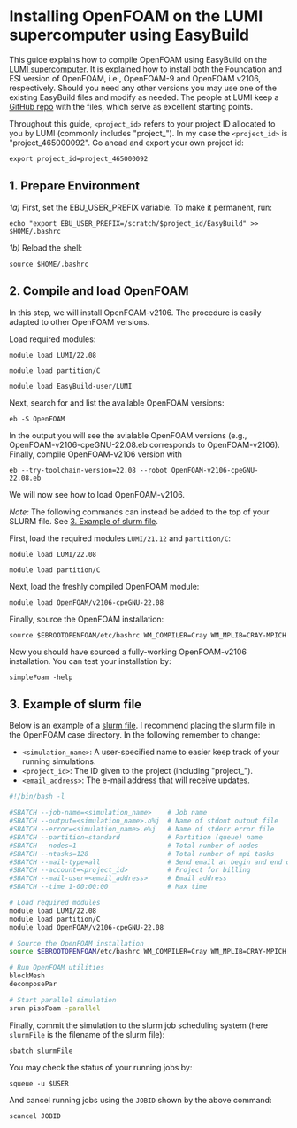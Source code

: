 # Installing OpenFOAM on the LUMI supercomputer using EasyBuild
This guide explains how to compile OpenFOAM using EasyBuild on the [LUMI supercomputer](https://lumi-supercomputer.eu). It is explained how to install both the Foundation and ESI version of OpenFOAM, i.e., OpenFOAM-9 and OpenFOAM v2106, respectively. Should you need any other versions you may use one of the existing EasyBuild files and modify as needed. The people at LUMI keep a [GitHub repo](https://github.com/Lumi-supercomputer/LUMI-EasyBuild-contrib/tree/main/easybuild/easyconfigs/o/OpenFOAM) with the files, which serve as excellent starting points.

Throughout this guide, ```<project_id>``` refers to your project ID allocated to you by LUMI (commonly includes "project_"). In my case the ```<project_id>``` is "project_465000092". Go ahead and export your own project id:
```shell
export project_id=project_465000092
```

## 1. Prepare Environment

*1a)* First, set the EBU_USER_PREFIX variable. To make it permanent, run:
```shell
echo "export EBU_USER_PREFIX=/scratch/$project_id/EasyBuild" >> $HOME/.bashrc
```
*1b)* Reload the shell:
```shell
source $HOME/.bashrc
```
## 2. Compile and load OpenFOAM

In this step, we will install OpenFOAM-v2106. The procedure is easily adapted to other OpenFOAM versions.

Load required modules:
```shell
module load LUMI/22.08
```
```shell
module load partition/C
```
```shell
module load EasyBuild-user/LUMI
```
Next, search for and list the available OpenFOAM versions:
```shell
eb -S OpenFOAM
```

In the output you will see the avialable OpenFOAM versions (e.g., OpenFOAM-v2106-cpeGNU-22.08.eb corresponds to OpenFOAM-v2106). Finally, compile OpenFOAM-v2106 version with
```shell
eb --try-toolchain-version=22.08 --robot OpenFOAM-v2106-cpeGNU-22.08.eb
```
We will now see how to load OpenFOAM-v2106.

*Note:* The following commands can instead be added to the top of your SLURM file. See 
[3. Example of slurm file](#3-example-of-slurm-file).

First, load the required modules ```LUMI/21.12``` and ```partition/C```:
```shell
module load LUMI/22.08
```
```shell
module load partition/C
```
Next, load the freshly compiled OpenFOAM module:
```shell
module load OpenFOAM/v2106-cpeGNU-22.08
```
Finally, source the OpenFOAM installation:
```shell
source $EBROOTOPENFOAM/etc/bashrc WM_COMPILER=Cray WM_MPLIB=CRAY-MPICH
```
Now you should have sourced a fully-working OpenFOAM-v2106 installation. You can test your installation by:
```shell
simpleFoam -help
```


## 3. Example of slurm file
Below is an example of a [slurm file](https://github.com/jakobhaervig/openfoam-lumi-hpc-installation/blob/main/slurmFile). I recommend placing the slurm file in the OpenFOAM case directory. In the following remember to change:
- ```<simulation_name>```: A user-specified name to easier keep track of your running simulations.
- ```<project_id>```: The ID given to the project (including "project_").
- ```<email_address>```: The e-mail address that will receive updates.
```bash
#!/bin/bash -l

#SBATCH --job-name=<simulation_name>    # Job name
#SBATCH --output=<simulation_name>.o%j  # Name of stdout output file
#SBATCH --error=<simulation_name>.e%j   # Name of stderr error file
#SBATCH --partition=standard            # Partition (queue) name
#SBATCH --nodes=1                       # Total number of nodes
#SBATCH --ntasks=128                    # Total number of mpi tasks
#SBATCH --mail-type=all                 # Send email at begin and end of job
#SBATCH --account=<project_id>          # Project for billing
#SBATCH --mail-user=<email_address>     # Email address
#SBATCH --time 1-00:00:00               # Max time

# Load required modules
module load LUMI/22.08
module load partition/C
module load OpenFOAM/v2106-cpeGNU-22.08

# Source the OpenFOAM installation
source $EBROOTOPENFOAM/etc/bashrc WM_COMPILER=Cray WM_MPLIB=CRAY-MPICH

# Run OpenFOAM utilities     
blockMesh
decomposePar

# Start parallel simulation
srun pisoFoam -parallel
```

Finally, commit the simulation to the slurm job scheduling system (here ```slurmFile``` is the filename of the slurm file):
```shell
sbatch slurmFile
```

You may check the status of your running jobs by:
```shell
squeue -u $USER
```

And cancel running jobs using the ```JOBID``` shown by the above command:
```shell
scancel JOBID
```

